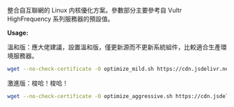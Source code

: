 整合自互聯網的 Linux 内核優化方案。參數部分主要參考自 Vultr HighFrequency 系列服務器的預設值。

**Usage:**

溫和版：應大佬建議，設置溫和版，僅更新源而不更新系統組件，比較適合生產環境服務器。

```bash
wget --no-check-certificate -O optimize_mild.sh https://cdn.jsdelivr.net/gh/aoaim/LearnLinux@master/Scripts/LinuxOptimize/optimize_mild.sh && bash optimize_mild.sh
```

激進版：梭哈！梭哈！

```bash
wget --no-check-certificate -O optimize_aggressive.sh https://cdn.jsdelivr.net/gh/aoaim/LearnLinux@master/Scripts/LinuxOptimize/optimize_aggressive.sh && bash optimize_aggressive.sh
```
